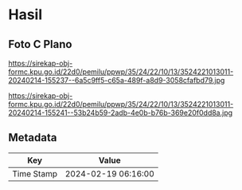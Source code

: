 # Hasil

## Foto C Plano

https://sirekap-obj-formc.kpu.go.id/22d0/pemilu/ppwp/35/24/22/10/13/3524221013011-20240214-155237--6a5c9ff5-c65a-489f-a8d9-3058cfafbd79.jpg

https://sirekap-obj-formc.kpu.go.id/22d0/pemilu/ppwp/35/24/22/10/13/3524221013011-20240214-155241--53b24b59-2adb-4e0b-b76b-369e20f0dd8a.jpg


## Metadata

| Key        | Value               |
| ---------- | ------------------- |
| Time Stamp | 2024-02-19 06:16:00 |



